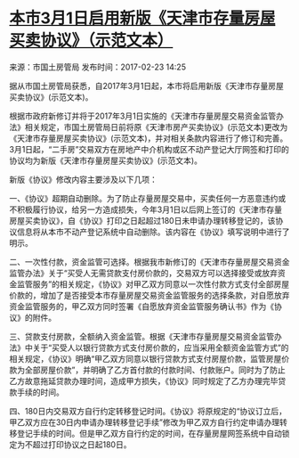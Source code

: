 
# [本市3月1日启用新版《天津市存量房屋买卖协议》（示范文本）](http://www.tj.gov.cn/xw/bum/201702/t20170223_3586154.html)

来源：市国土房管局 发布时间：2017-02-23 14:25

据从市国土房管局获悉，自2017年3月1日起，本市将启用新版《天津市存量房屋买卖协议》(示范文本)。

根据市政府新修订并将于2017年3月1日实施的《天津市存量房屋交易资金监管办法》相关规定，市国土房管局日前将原《天津市房产买卖协议》(示范文本)更改为《天津市存量房屋买卖协议》(示范文本)，并对相关条款内容进行了修订和完善。3月1日起，“二手房”交易双方在房地产中介机构或区不动产登记大厅网签和打印的协议均为新版《天津市存量房屋买卖协议》(示范文本)。

新版《协议》修改内容主要涉及以下几项：

一、《协议》超期自动删除。为了防止存量房屋交易中，买卖任何一方恶意违约或不积极履行协议，给另一方造成损失，今年3月1日以后网上签订的《天津市存量房屋买卖协议》，自《协议》打印之日起超过180日未申请办理转移登记的，该协议信息将从本市不动产登记系统中自动删除。该内容在《协议》填写说明中进行了明示。

二、一次性付款，资金监管可选择。根据我市新修订的《天津市存量房屋交易资金监管办法》关于“买受人无需贷款支付房价款的，交易双方可以选择接受或放弃资金监管服务”的相关规定，《协议》对甲乙双方同意以一次性付款方式支付全部房屋价款的，增加了是否接受本市存量房屋交易资金监管服务的选择条款，对自愿放弃资金监管服务的，甲乙双方同时签署《自愿放弃资金监管服务确认书》作为《协议》的附件。

三、贷款支付房款，全额纳入资金监管。根据《天津市存量房屋交易资金监管办法》中关于“买受人以银行贷款方式支付房价款的，应当采用全额资金监管方式”的相关规定，《协议》明确“甲乙双方同意以银行贷款方式支付房屋价款，监管房屋价款为全部房屋价款”，并明确了乙方首付款的付款时间、付款账户。同时为了防止乙方故意拖延贷款办理时间，造成甲方损失，《协议》同时规定了乙方办理完毕贷款手续的时间。

四、180日内交易双方自行约定转移登记时间。《协议》将原规定的“协议订立后，甲乙双方应在30日内申请办理转移登记手续”修改为甲乙双方自行约定申请办理转移登记手续的时间。但是甲乙双方自行约定的时间，在存量房屋网签系统中自动锁定为不超过打印协议之日起180日。
